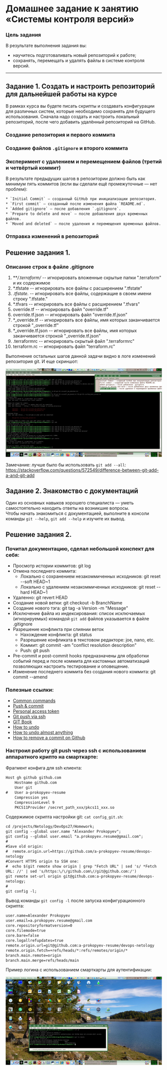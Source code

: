 # Домашнее задание к занятию «Системы контроля версий»

### Цель задания

В результате выполнения задания вы: 

* научитесь подготоваливать новый репозиторий к работе;
* сохранять, перемещать и удалять файлы в системе контроля версий.  
   
------

## Задание 1. Создать и настроить репозиторий для дальнейшей работы на курсе

В рамках курса вы будете писать скрипты и создавать конфигурации для различных систем, которые необходимо сохранять для будущего использования. 
Сначала надо создать и настроить локальный репозиторий, после чего добавить удалённый репозиторий на GitHub.

### Создание репозитория и первого коммита

### Создание файлов `.gitignore` и второго коммита

### Эксперимент с удалением и перемещением файлов (третий и четвёртый коммит)

В результате предыдущих шагов в репозитории должно быть как минимум пять коммитов (если вы сделали ещё промежуточные — нет проблем):

    * `Initial Commit` — созданный GitHub при инициализации репозитория. 
    * `First commit` — созданный после изменения файла `README.md`.
    * `Added gitignore` — после добавления `.gitignore`.
    * `Prepare to delete and move` — после добавления двух временных файлов.
    * `Moved and deleted` — после удаления и перемещения временных файлов. 

### Отправка изменений в репозиторий


## Решение задания 1.

### Описание строк в файле .gitignore
 
1. ***/.terraform/* -- игнорировать вложенные скрытые папки ".terraform" и их содержимое
2. *.tfstate -- игнорировать все файлы с расширением ".tfstate"
3. *.tfstate.* -- игнорировать все файлы, содержащие в своем имени строку ".tfstate."
4. *.tfvars -- игнорировать все файлы с расширением ".tfvars"
5. override.tf -- игнорировать файл "override.tf"
6. override.tf.json -- игнорировать файл "override.tf.json"
7. *_override.tf -- игнорировать все файлы, имя которых заканчивается строкой "_override.tf"
8. *_override.tf.json -- игнорировать все файлы, имя которых заканчивается строкой "_override.tf.json"
9. .terraformrc -- игнорировать скрытый файл ".terraformrc"
10. terraform.rc -- игнорировать файл "terraform.rc"

Выполнение остальных шагов данной задачи видно в логе изменений репозитория git.
И еще скриншот:

![git_ssh_smartcard_auth](img/git_commits.jpg)

Замечание: лучше было бы использовать `git add --all`:
https://stackoverflow.com/questions/572549/difference-between-git-add-a-and-git-add

## Задание 2. Знакомство с документаций

Один из основных навыков хорошего специалиста — уметь самостоятельно находить ответы на возникшие вопросы.  
Чтобы начать знакомиться с документацией, выполните в консоли команды `git --help`, `git add --help` и изучите их вывод.  

## Решение задания 2.

### Почитал документацию, сделал небольшой конспект для себя:
  - Просмотр истории коммитов: git log
  - Отмена последнего коммита:    
    - Локально с сохранением незакоммиченных исходников: git reset --soft HEAD~1
    - Локально с удалением незакоммиченных исходников: git reset --hard HEAD~1
  - Удаленно: git revert HEAD
  - Создание новой ветки: git checkout -b BranchName 
  - Создание нового тэга: git tag -a Version -m "Message"
  - Исключение файла из индексирования: список исключаемых (игнорируемых) командой `git add` файлов указывается в файле .gitignore
  - Разрешение конфликта при слиянии веток
    - Нахождение конфликта: git status 
    - Разрешение конфликата в текстовом редакторе: joe, nano, etc.
    - Коммит: git commit -am "conflict resolution description"
    - Push: git push
  - Pre-commit и post-commit hooks предназначены для обработки событий перед и после коммита для кастомных автоматизаций позволяющих настроить тестирование и оповещение.
  - Изменение последнего коммита без создания нового коммита: git commit --amend

### Полезные ссылки:
  * [Common commands](https://selectel.ru/blog/tutorials/git-setup-and-common-commands/)    
  * [Push & commit](https://stackoverflow.com/questions/6143285/git-add-vs-push-vs-commit/74632221#74632221)
  * [Personal access token](https://docs.github.com/en/authentication/keeping-your-account-and-data-secure/creating-a-personal-access-token)
  * [Git push via ssh](https://github.com/JinnaBalu/GitCheatSheet/blob/master/use-cases/git-push-with-ssh.md)
  * [GIT Book](https://git-scm.com/book/ru/v2/%D0%9E%D1%81%D0%BD%D0%BE%D0%B2%D1%8B-Git-%D0%97%D0%B0%D0%BF%D0%B8%D1%81%D1%8C-%D0%B8%D0%B7%D0%BC%D0%B5%D0%BD%D0%B5%D0%BD%D0%B8%D0%B9-%D0%B2-%D1%80%D0%B5%D0%BF%D0%BE%D0%B7%D0%B8%D1%82%D0%BE%D1%80%D0%B8%D0%B9)
  * [How to undo](https://stackoverflow.com/questions/348170/how-do-i-undo-git-add-before-commit)
  * [How to undo almost anything](https://github.blog/2015-06-08-how-to-undo-almost-anything-with-git/)
  * [How to remove a commit on Github](https://stackoverflow.com/questions/448919/how-can-i-remove-a-commit-on-github)

### Настроил работу git push через ssh с использованием аппаратного крипто на смарткарте:

Фрагмент конфига для ssh клиента: 
    
    Host gh github github.com
        Hostname github.com
        User git
    #   User a-prokopyev-resume
        Compression yes
        CompressionLevel 9
        PKCS11Provider /secret_path_xxx/pkcs11_xxx.so

Содержимое скрипта настройки git: `cat config_git.sh`:
    
    cd /projects/Netology/DevOps27/Homework;
    git config --global user.name "Alexander Prokopyev";
    git config --global user.email "a.prokopyev.resume@gmail.com";
    #
    #Save old origin: 
    #  remote.origin.url=https://github.com/a-prokopyev-resume/devops-netology
    #Convert HTTPS origin to SSH one:
    #  echo $(git remote show origin | grep "Fetch URL" | sed 's/ *Fetch URL: //' | sed 's/https:\/\/github.com\//git@github.com:/')
    git remote set-url origin git@github.com:a-prokopyev-resume/devops-netology;
    #    
    git config -l;

Вывод команды `git config -l` после запуска конфигурационного скрипта:

    user.name=Alexander Prokopyev
    user.email=a.prokopyev.resume@gmail.com
    core.repositoryformatversion=0
    core.filemode=true
    core.bare=false
    core.logallrefupdates=true
    remote.origin.url=git@github.com:a-prokopyev-resume/devops-netology
    remote.origin.fetch=+refs/heads/*:refs/remotes/origin/*
    branch.main.remote=origin
    branch.main.merge=refs/heads/main

Пример логина с использованием смарткарты для аутентификации:

![git_ssh_smartcard_auth](img/git_ssh_smartcard_auth.jpg)
